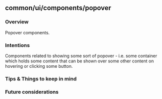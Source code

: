 ## common/ui/components/popover

### Overview

Popover components.

### Intentions

Components related to showing some sort of popover - i.e. some container which holds some content that can be shown over some other content on hovering or clicking some button.

### Tips & Things to keep in mind

### Future considerations
